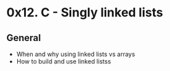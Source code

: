# 0x12. C - Singly linked lists
## General
- When and why using linked lists vs arrays
- How to build and use linked listss